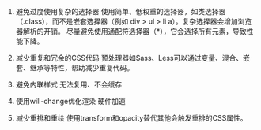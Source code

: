 1. 避免过度使用复杂的选择器
使用简单、低权重的选择器，如类选择器（.class），而不是嵌套选择器（例如 div > ul > li a）。复杂选择器会增加浏览器解析的开销。
尽量避免使用通配符选择器（*），它会选择所有元素，导致性能下降。

2. 减少重复和冗余的CSS代码
预处理器如Sass、Less可以通过变量、混合、嵌套、继承等特性，帮助减少重复代码。

3. 避免内联样式
无法复用、不会缓存

4. 使用will-change优化渲染
硬件加速

5. 减少重排和重绘
使用transform和opacity替代其他会触发重排的CSS属性。